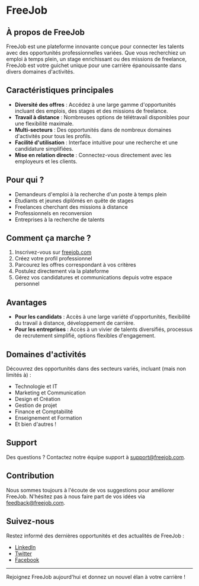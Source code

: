 # FreeJob

## À propos de FreeJob

FreeJob est une plateforme innovante conçue pour connecter les talents avec des opportunités professionnelles variées. Que vous recherchiez un emploi à temps plein, un stage enrichissant ou des missions de freelance, FreeJob est votre guichet unique pour une carrière épanouissante dans divers domaines d'activités.

## Caractéristiques principales

- **Diversité des offres** : Accédez à une large gamme d'opportunités incluant des emplois, des stages et des missions de freelance.
- **Travail à distance** : Nombreuses options de télétravail disponibles pour une flexibilité maximale.
- **Multi-secteurs** : Des opportunités dans de nombreux domaines d'activités pour tous les profils.
- **Facilité d'utilisation** : Interface intuitive pour une recherche et une candidature simplifiées.
- **Mise en relation directe** : Connectez-vous directement avec les employeurs et les clients.

## Pour qui ?

- Demandeurs d'emploi à la recherche d'un poste à temps plein
- Étudiants et jeunes diplômés en quête de stages
- Freelances cherchant des missions à distance
- Professionnels en reconversion
- Entreprises à la recherche de talents

## Comment ça marche ?

1. Inscrivez-vous sur [freejob.com](https://www.freejob.com)
2. Créez votre profil professionnel
3. Parcourez les offres correspondant à vos critères
4. Postulez directement via la plateforme
5. Gérez vos candidatures et communications depuis votre espace personnel

## Avantages

- **Pour les candidats** : Accès à une large variété d'opportunités, flexibilité du travail à distance, développement de carrière.
- **Pour les entreprises** : Accès à un vivier de talents diversifiés, processus de recrutement simplifié, options flexibles d'engagement.

## Domaines d'activités

Découvrez des opportunités dans des secteurs variés, incluant (mais non limités à) :
- Technologie et IT
- Marketing et Communication
- Design et Création
- Gestion de projet
- Finance et Comptabilité
- Enseignement et Formation
- Et bien d'autres !

## Support

Des questions ? Contactez notre équipe support à [support@freejob.com](mailto:support@freejob.com).

## Contribution

Nous sommes toujours à l'écoute de vos suggestions pour améliorer FreeJob. N'hésitez pas à nous faire part de vos idées via [feedback@freejob.com](mailto:feedback@freejob.com).

## Suivez-nous

Restez informé des dernières opportunités et des actualités de FreeJob :
- [LinkedIn](#)
- [Twitter](#)
- [Facebook](#)

---

Rejoignez FreeJob aujourd'hui et donnez un nouvel élan à votre carrière !
